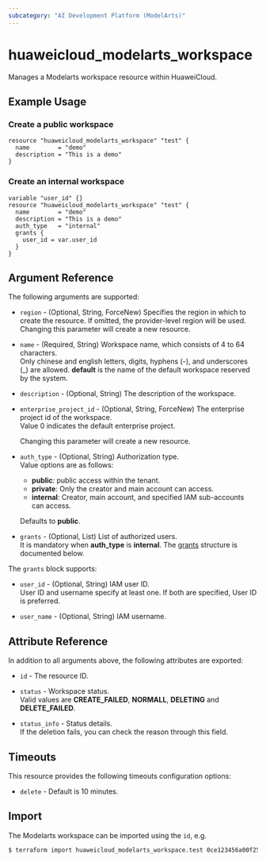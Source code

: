 ```yaml
---
subcategory: "AI Development Platform (ModelArts)"
---
```


# huaweicloud_modelarts_workspace

Manages a Modelarts workspace resource within HuaweiCloud.  

## Example Usage

### Create a public workspace

```hcl
resource "huaweicloud_modelarts_workspace" "test" {
  name        = "demo"
  description = "This is a demo"
}
```

### Create an internal workspace

```hcl
variable "user_id" {}
resource "huaweicloud_modelarts_workspace" "test" {
  name        = "demo"
  description = "This is a demo"
  auth_type   = "internal"
  grants {
    user_id = var.user_id
  }
}
```

## Argument Reference

The following arguments are supported:

* `region` - (Optional, String, ForceNew) Specifies the region in which to create the resource.
  If omitted, the provider-level region will be used. Changing this parameter will create a new resource.

* `name` - (Required, String) Workspace name, which consists of 4 to 64 characters.  
  Only chinese and english letters, digits, hyphens (-), and underscores (_) are allowed.
  **default** is the name of the default workspace reserved by the system.

* `description` - (Optional, String) The description of the workspace.  

* `enterprise_project_id` - (Optional, String, ForceNew) The enterprise project id of the workspace.  
  Value 0 indicates the default enterprise project.

  Changing this parameter will create a new resource.

* `auth_type` - (Optional, String) Authorization type.  
  Value options are as follows:
    + **public**: public access within the tenant.
    + **private**: Only the creator and main account can access.
    + **internal**: Creator, main account, and specified IAM sub-accounts can access.

  Defaults to **public**.

* `grants` - (Optional, List) List of authorized users.  
  It is mandatory when **auth_type** is **internal**.
  The [grants](#ModelartsWorkspace_Grants) structure is documented below.

<a name="ModelartsWorkspace_Grants"></a>
The `grants` block supports:

* `user_id` - (Optional, String) IAM user ID.  
  User ID and username specify at least one. If both are specified, User ID is preferred.

* `user_name` - (Optional, String) IAM username.  

## Attribute Reference

In addition to all arguments above, the following attributes are exported:

* `id` - The resource ID.

* `status` - Workspace status.  
  Valid values are **CREATE_FAILED**, **NORMALL**, **DELETING** and **DELETE_FAILED**.

* `status_info` - Status details.  
  If the deletion fails, you can check the reason through this field.

## Timeouts

This resource provides the following timeouts configuration options:

* `delete` - Default is 10 minutes.

## Import

The Modelarts workspace can be imported using the `id`, e.g.

```bash
$ terraform import huaweicloud_modelarts_workspace.test 0ce123456a00f2591fabc00385ff1234
```
